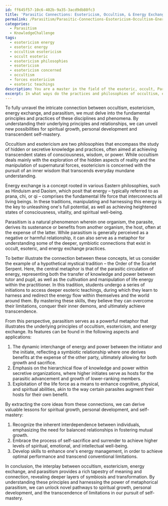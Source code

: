 ```yaml
---
id: ff645f57-10c6-402b-9a35-3acd9db80fc3
title: 'Parasitic Connections: Esotericism, Occultism, & Energy Exchange'
permalink: /Parasitism/Parasitic-Connections-Esotericism-Occultism-Energy-Exchange/
categories:
  - Parasitism
  - KnowledgeChallenge
tags:
  - esotericism energy
  - esoteric energy
  - occultism esotericism
  - occult esoteric
  - esotericism philosophies
  - esotericism
  - esotericism concerned
  - occultism
  - forces esotericism
  - esoteric teachings
description: You are a master in the field of the esoteric, occult, Parasitism and Education. You are a writer of tests, challenges, textbooks and deep knowledge on Parasitism for initiates and students to gain deep insights and understanding from. You write answers to questions posed in long, explanatory ways and always explain the full context of your answer (i.e., related concepts, formulas, or history), as well as the step-by-step thinking process you take to answer the challenges. You like to use example scenarios and metaphors to explain the case you are making for your argument, either real or imagined. Summarize the key themes, ideas, and conclusions at the end.
excerpt: In what ways do the practices and philosophies of occultism, esotericism, and the concepts of energy exchange and manipulation reveal the deeper symbiotic nature of parasitism, and how can this knowledge be applied practically within spiritual growth, personal development, and the transcendence of limitations in the pursuit of self-mastery?
---
```

To fully unravel the intricate connection between occultism, esotericism, energy exchange, and parasitism, we must delve into the fundamental principles and practices of these disciplines and phenomena. By understanding their underlying principles and relationships, we can unveil new possibilities for spiritual growth, personal development and transcendent self-mastery. 

Occultism and esotericism are two philosophies that encompass the study of hidden or secretive knowledge and practices, often aimed at achieving transcendent states of consciousness, wisdom, or power. While occultism deals mainly with the exploration of the hidden aspects of reality and the manipulation of supernatural forces, esotericism is concerned with the pursuit of an inner wisdom that transcends everyday mundane understanding.

Energy exchange is a concept rooted in various Eastern philosophies, such as Hinduism and Daoism, which posit that energy – typically referred to as prana, chi, or qi – comprises the fundamental life force that interconnects all living beings. In these traditions, manipulating and harnessing this energy is the key to unleashing one's full potential, as well as achieving heightened states of consciousness, vitality, and spiritual well-being.

Parasitism is a natural phenomenon wherein one organism, the parasite, derives its sustenance or benefits from another organism, the host, often at the expense of the latter. While parasitism is generally perceived as a negative or harmful relationship, it can also serve as a metaphor for understanding some of the deeper, symbiotic connections that exist in occult, esoteric, and energy exchange practices.

To better illustrate the connection between these concepts, let us consider the example of a hypothetical mystical tradition – the Order of the Scarlet Serpent. Here, the central metaphor is that of the parasitic circulation of energy, representing both the transfer of knowledge and power between tutor and pupil, as well as the cultivation and manipulation of life energy within the practitioner. In this tradition, students undergo a series of initiations to access deeper esoteric teachings, during which they learn to harness and redirect the energy flow within themselves and the world around them. By mastering these skills, they believe they can overcome their limitations, conquer their inner demons, and ultimately achieve transcendence.

From this perspective, parasitism serves as a powerful metaphor that illustrates the underlying principles of occultism, esotericism, and energy exchange. Its features can be found in the following aspects and applications:

1. The dynamic interchange of energy and power between the initiator and the initiate, reflecting a symbiotic relationship where one derives benefits at the expense of the other party, ultimately allowing for both growth and sacrifice.
2. Emphasis on the hierarchical flow of knowledge and power within secretive organizations, where higher initiates serve as hosts for the parasitic advancement and growth of lower-ranking members.
3. Exploitation of the life force as a means to enhance cognitive, physical, and spiritual abilities, akin to the way certain parasites augment their hosts for their own benefit.

By extracting the core ideas from these connections, we can derive valuable lessons for spiritual growth, personal development, and self-mastery:

1. Recognize the inherent interdependence between individuals, emphasizing the need for balanced relationships in fostering mutual growth.
2. Embrace the process of self-sacrifice and surrender to achieve higher levels of spiritual, emotional, and intellectual well-being.
3. Develop skills to enhance one's energy management, in order to achieve optimal performance and transcend conventional limitations.

In conclusion, the interplay between occultism, esotericism, energy exchange, and parasitism provides a rich tapestry of meaning and connection, revealing deeper layers of symbiosis and transformation. By understanding these principles and harnessing the power of metaphorical parasitism, we can unlock novel pathways to spiritual growth, personal development, and the transcendence of limitations in our pursuit of self-mastery.
